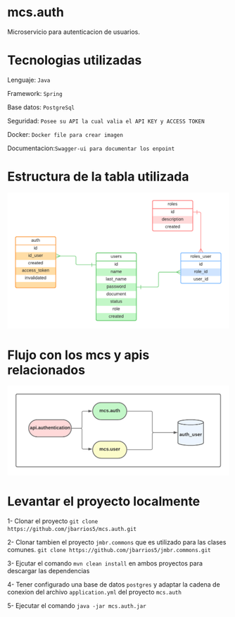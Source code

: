 # mcs.auth
Microservicio para autenticacion de usuarios.

# Tecnologias utilizadas
Lenguaje: ```Java```

Framework: ```Spring```

Base datos: ```PostgreSql```

Seguridad:  ```Posee su API la cual valia el API KEY y ACCESS TOKEN```

Docker: ```Docker file para crear imagen ```

Documentacion:```Swagger-ui para documentar los enpoint ```

# Estructura de la tabla utilizada
![tabla mcs ](docs/auth-user-diagram.png)

# Flujo con los mcs y apis relacionados
![Flujo mcs relacionados](docs/diagrama-autenticacion.png)

# Levantar el proyecto localmente
1- Clonar el proyecto
```git clone https://github.com/jbarrios5/mcs.auth.git```

2- Clonar tambien el proyecto ```jmbr.commons``` que es utilizado para las clases comunes.
```git clone https://github.com/jbarrios5/jmbr.commons.git```

3- Ejcutar el comando ```mvn clean install``` en ambos proyectos para descargar las dependencias

4- Tener configurado una base de datos ```postgres``` y adaptar la cadena de conexion del archivo ```application.yml``` del proyecto ```mcs.auth```

5- Ejecutar el comando ```java -jar mcs.auth.jar```
